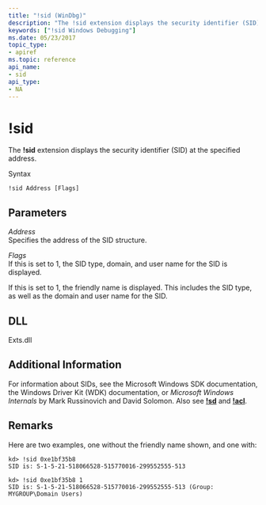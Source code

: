 ```yaml
---
title: "!sid (WinDbg)"
description: "The !sid extension displays the security identifier (SID) at the specified address."
keywords: ["!sid Windows Debugging"]
ms.date: 05/23/2017
topic_type:
- apiref
ms.topic: reference
api_name:
- sid
api_type:
- NA
---
```


# !sid

The **!sid** extension displays the security identifier (SID) at the specified address.

Syntax

```dbgcmd
!sid Address [Flags] 
```

## Parameters

<span id="_______Address______"></span><span id="_______address______"></span><span id="_______ADDRESS______"></span> *Address*   
Specifies the address of the SID structure.

<span id="_______Flags______"></span><span id="_______flags______"></span><span id="_______FLAGS______"></span> *Flags*   
If this is set to 1, the SID type, domain, and user name for the SID is displayed.

If this is set to 1, the friendly name is displayed. This includes the SID type, as well as the domain and user name for the SID.

## DLL

Exts.dll

## Additional Information

For information about SIDs, see the Microsoft Windows SDK documentation, the Windows Driver Kit (WDK) documentation, or *Microsoft Windows Internals* by Mark Russinovich and David Solomon. Also see [**!sd**](-sd.md) and [**!acl**](-acl.md).

## Remarks

Here are two examples, one without the friendly name shown, and one with:

```dbgcmd
kd> !sid 0xe1bf35b8
SID is: S-1-5-21-518066528-515770016-299552555-513

kd> !sid 0xe1bf35b8 1
SID is: S-1-5-21-518066528-515770016-299552555-513 (Group: MYGROUP\Domain Users)
```
